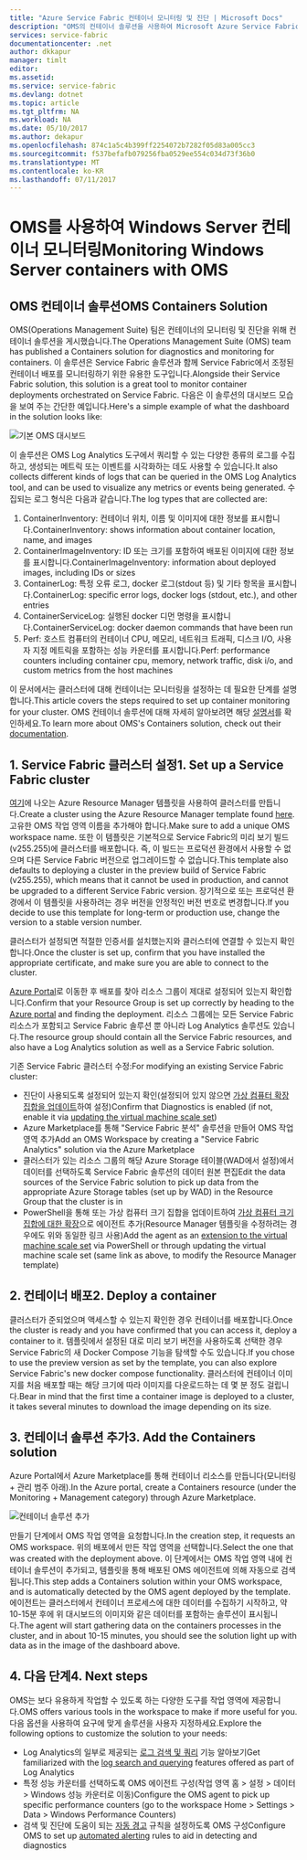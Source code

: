 ```yaml
---
title: "Azure Service Fabric 컨테이너 모니터링 및 진단 | Microsoft Docs"
description: "OMS의 컨테이너 솔루션을 사용하여 Microsoft Azure Service Fabric에서 조정되는 컨테이너를 모니터링하고 진단하는 방법을 알아봅니다."
services: service-fabric
documentationcenter: .net
author: dkkapur
manager: timlt
editor: 
ms.assetid: 
ms.service: service-fabric
ms.devlang: dotnet
ms.topic: article
ms.tgt_pltfrm: NA
ms.workload: NA
ms.date: 05/10/2017
ms.author: dekapur
ms.openlocfilehash: 874c1a5c4b399ff2254072b7282f05d83a005cc3
ms.sourcegitcommit: f537befafb079256fba0529ee554c034d73f36b0
ms.translationtype: MT
ms.contentlocale: ko-KR
ms.lasthandoff: 07/11/2017
---
```

# <a name="monitoring-windows-server-containers-with-oms"></a><span data-ttu-id="f7336-103">OMS를 사용하여 Windows Server 컨테이너 모니터링</span><span class="sxs-lookup"><span data-stu-id="f7336-103">Monitoring Windows Server containers with OMS</span></span>

## <a name="oms-containers-solution"></a><span data-ttu-id="f7336-104">OMS 컨테이너 솔루션</span><span class="sxs-lookup"><span data-stu-id="f7336-104">OMS Containers Solution</span></span>

<span data-ttu-id="f7336-105">OMS(Operations Management Suite) 팀은 컨테이너의 모니터링 및 진단을 위해 컨테이너 솔루션을 게시했습니다.</span><span class="sxs-lookup"><span data-stu-id="f7336-105">The Operations Management Suite (OMS) team has published a Containers solution for diagnostics and monitoring for containers.</span></span> <span data-ttu-id="f7336-106">이 솔루션은 Service Fabric 솔루션과 함께 Service Fabric에서 조정된 컨테이너 배포를 모니터링하기 위한 유용한 도구입니다.</span><span class="sxs-lookup"><span data-stu-id="f7336-106">Alongside their Service Fabric solution, this solution is a great tool to monitor container deployments orchestrated on Service Fabric.</span></span> <span data-ttu-id="f7336-107">다음은 이 솔루션의 대시보드 모습을 보여 주는 간단한 예입니다.</span><span class="sxs-lookup"><span data-stu-id="f7336-107">Here's a simple example of what the dashboard in the solution looks like:</span></span>

![기본 OMS 대시보드](./media/service-fabric-diagnostics-containers-windowsserver/oms-containers-dashboard.png)

<span data-ttu-id="f7336-109">이 솔루션은 OMS Log Analytics 도구에서 쿼리할 수 있는 다양한 종류의 로그를 수집하고, 생성되는 메트릭 또는 이벤트를 시각화하는 데도 사용할 수 있습니다.</span><span class="sxs-lookup"><span data-stu-id="f7336-109">It also collects different kinds of logs that can be queried in the OMS Log Analytics tool, and can be used to visualize any metrics or events being generated.</span></span> <span data-ttu-id="f7336-110">수집되는 로그 형식은 다음과 같습니다.</span><span class="sxs-lookup"><span data-stu-id="f7336-110">The log types that are collected are:</span></span>

1. <span data-ttu-id="f7336-111">ContainerInventory: 컨테이너 위치, 이름 및 이미지에 대한 정보를 표시합니다.</span><span class="sxs-lookup"><span data-stu-id="f7336-111">ContainerInventory: shows information about container location, name, and images</span></span>
2. <span data-ttu-id="f7336-112">ContainerImageInventory: ID 또는 크기를 포함하여 배포된 이미지에 대한 정보를 표시합니다.</span><span class="sxs-lookup"><span data-stu-id="f7336-112">ContainerImageInventory: information about deployed images, including IDs or sizes</span></span>
3. <span data-ttu-id="f7336-113">ContainerLog: 특정 오류 로그, docker 로그(stdout 등) 및 기타 항목을 표시합니다.</span><span class="sxs-lookup"><span data-stu-id="f7336-113">ContainerLog: specific error logs, docker logs (stdout, etc.), and other entries</span></span>
4. <span data-ttu-id="f7336-114">ContainerServiceLog: 실행된 docker 디먼 명령을 표시합니다.</span><span class="sxs-lookup"><span data-stu-id="f7336-114">ContainerServiceLog: docker daemon commands that have been run</span></span>
5. <span data-ttu-id="f7336-115">Perf: 호스트 컴퓨터의 컨테이너 CPU, 메모리, 네트워크 트래픽, 디스크 I/O, 사용자 지정 메트릭을 포함하는 성능 카운터를 표시합니다.</span><span class="sxs-lookup"><span data-stu-id="f7336-115">Perf: performance counters including container cpu, memory, network traffic, disk i/o, and custom metrics from the host machines</span></span>

<span data-ttu-id="f7336-116">이 문서에서는 클러스터에 대해 컨테이너는 모니터링을 설정하는 데 필요한 단계를 설명합니다.</span><span class="sxs-lookup"><span data-stu-id="f7336-116">This article covers the steps required to set up container monitoring for your cluster.</span></span> <span data-ttu-id="f7336-117">OMS 컨테이너 솔루션에 대해 자세히 알아보려면 해당 [설명서](../log-analytics/log-analytics-containers.md)를 확인하세요.</span><span class="sxs-lookup"><span data-stu-id="f7336-117">To learn more about OMS's Containers solution, check out their [documentation](../log-analytics/log-analytics-containers.md).</span></span>

## <a name="1-set-up-a-service-fabric-cluster"></a><span data-ttu-id="f7336-118">1. Service Fabric 클러스터 설정</span><span class="sxs-lookup"><span data-stu-id="f7336-118">1. Set up a Service Fabric cluster</span></span>

<span data-ttu-id="f7336-119">[여기](https://github.com/dkkapur/Service-Fabric/tree/master/ARM%20Templates/SF%20OMS%20Sample)에 나오는 Azure Resource Manager 템플릿을 사용하여 클러스터를 만듭니다.</span><span class="sxs-lookup"><span data-stu-id="f7336-119">Create a cluster using the Azure Resource Manager template found [here](https://github.com/dkkapur/Service-Fabric/tree/master/ARM%20Templates/SF%20OMS%20Sample).</span></span> <span data-ttu-id="f7336-120">고유한 OMS 작업 영역 이름을 추가해야 합니다.</span><span class="sxs-lookup"><span data-stu-id="f7336-120">Make sure to add a unique OMS workspace name.</span></span> <span data-ttu-id="f7336-121">또한 이 템플릿은 기본적으로 Service Fabric의 미리 보기 빌드(v255.255)에 클러스터를 배포합니다. 즉, 이 빌드는 프로덕션 환경에서 사용할 수 없으며 다른 Service Fabric 버전으로 업그레이드할 수 없습니다.</span><span class="sxs-lookup"><span data-stu-id="f7336-121">This template also defaults to deploying a cluster in the preview build of Service Fabric (v255.255), which means that it cannot be used in production, and cannot be upgraded to a different Service Fabric version.</span></span> <span data-ttu-id="f7336-122">장기적으로 또는 프로덕션 환경에서 이 템플릿을 사용하려는 경우 버전을 안정적인 버전 번호로 변경합니다.</span><span class="sxs-lookup"><span data-stu-id="f7336-122">If you decide to use this template for long-term or production use, change the version to a stable version number.</span></span>

<span data-ttu-id="f7336-123">클러스터가 설정되면 적절한 인증서를 설치했는지와 클러스터에 연결할 수 있는지 확인합니다.</span><span class="sxs-lookup"><span data-stu-id="f7336-123">Once the cluster is set up, confirm that you have installed the appropriate certificate, and make sure you are able to connect to the cluster.</span></span>

<span data-ttu-id="f7336-124">[Azure Portal](https://portal.azure.com/)로 이동한 후 배포를 찾아 리소스 그룹이 제대로 설정되어 있는지 확인합니다.</span><span class="sxs-lookup"><span data-stu-id="f7336-124">Confirm that your Resource Group is set up correctly by heading to the [Azure portal](https://portal.azure.com/) and finding the deployment.</span></span> <span data-ttu-id="f7336-125">리소스 그룹에는 모든 Service Fabric 리소스가 포함되고 Service Fabric 솔루션 뿐 아니라 Log Analytics 솔루션도 있습니다.</span><span class="sxs-lookup"><span data-stu-id="f7336-125">The resource group should contain all the Service Fabric resources, and also have a Log Analytics solution as well as a Service Fabric solution.</span></span>

<span data-ttu-id="f7336-126">기존 Service Fabric 클러스터 수정:</span><span class="sxs-lookup"><span data-stu-id="f7336-126">For modifying an existing Service Fabric cluster:</span></span>
* <span data-ttu-id="f7336-127">진단이 사용되도록 설정되어 있는지 확인(설정되어 있지 않으면 [가상 컴퓨터 확장 집합을 업데이트](/rest/api/virtualmachinescalesets/create-or-update-a-set)하여 설정)</span><span class="sxs-lookup"><span data-stu-id="f7336-127">Confirm that Diagnostics is enabled (if not, enable it via [updating the virtual machine scale set](/rest/api/virtualmachinescalesets/create-or-update-a-set))</span></span>
* <span data-ttu-id="f7336-128">Azure Marketplace를 통해 "Service Fabric 분석" 솔루션을 만들어 OMS 작업 영역 추가</span><span class="sxs-lookup"><span data-stu-id="f7336-128">Add an OMS Workspace by creating a "Service Fabric Analytics" solution via the Azure Marketplace</span></span>
* <span data-ttu-id="f7336-129">클러스터가 있는 리소스 그룹의 해당 Azure Storage 테이블(WAD에서 설정)에서 데이터를 선택하도록 Service Fabric 솔루션의 데이터 원본 편집</span><span class="sxs-lookup"><span data-stu-id="f7336-129">Edit the data sources of the Service Fabric solution to pick up data from the appropriate Azure Storage tables (set up by WAD) in the Resource Group that the cluster is in</span></span>
* <span data-ttu-id="f7336-130">PowerShell을 통해 또는 가상 컴퓨터 크기 집합을 업데이트하여 [가상 컴퓨터 크기 집합에 대한 확장](/powershell/module/azurerm.compute/add-azurermvmssextension)으로 에이전트 추가(Resource Manager 템플릿을 수정하려는 경우에도 위와 동일한 링크 사용)</span><span class="sxs-lookup"><span data-stu-id="f7336-130">Add the agent as an [extension to the virtual machine scale set](/powershell/module/azurerm.compute/add-azurermvmssextension) via PowerShell or through updating the virtual machine scale set (same link as above, to modify the Resource Manager template)</span></span>

## <a name="2-deploy-a-container"></a><span data-ttu-id="f7336-131">2. 컨테이너 배포</span><span class="sxs-lookup"><span data-stu-id="f7336-131">2. Deploy a container</span></span>

<span data-ttu-id="f7336-132">클러스터가 준되었으며 액세스할 수 있는지 확인한 경우 컨테이너를 배포합니다.</span><span class="sxs-lookup"><span data-stu-id="f7336-132">Once the cluster is ready and you have confirmed that you can access it, deploy a container to it.</span></span> <span data-ttu-id="f7336-133">템플릿에서 설정된 대로 미리 보기 버전을 사용하도록 선택한 경우 Service Fabric의 새 Docker Compose 기능을 탐색할 수도 있습니다.</span><span class="sxs-lookup"><span data-stu-id="f7336-133">If you chose to use the preview version as set by the template, you can also explore Service Fabric's new docker compose functionality.</span></span> <span data-ttu-id="f7336-134">클러스터에 컨테이너 이미지를 처음 배포할 때는 해당 크기에 따라 이미지를 다운로드하는 데 몇 분 정도 걸립니다.</span><span class="sxs-lookup"><span data-stu-id="f7336-134">Bear in mind that the first time a container image is deployed to a cluster, it takes several minutes to download the image depending on its size.</span></span>

## <a name="3-add-the-containers-solution"></a><span data-ttu-id="f7336-135">3. 컨테이너 솔루션 추가</span><span class="sxs-lookup"><span data-stu-id="f7336-135">3. Add the Containers solution</span></span>

<span data-ttu-id="f7336-136">Azure Portal에서 Azure Marketplace를 통해 컨테이너 리소스를 만듭니다(모니터링 + 관리 범주 아래).</span><span class="sxs-lookup"><span data-stu-id="f7336-136">In the Azure portal, create a Containers resource (under the Monitoring + Management category) through Azure Marketplace.</span></span> 

![컨테이너 솔루션 추가](./media/service-fabric-diagnostics-containers-windowsserver/containers-solution.png)

<span data-ttu-id="f7336-138">만들기 단계에서 OMS 작업 영역을 요청합니다.</span><span class="sxs-lookup"><span data-stu-id="f7336-138">In the creation step, it requests an OMS workspace.</span></span> <span data-ttu-id="f7336-139">위의 배포에서 만든 작업 영역을 선택합니다.</span><span class="sxs-lookup"><span data-stu-id="f7336-139">Select the one that was created with the deployment above.</span></span> <span data-ttu-id="f7336-140">이 단계에서는 OMS 작업 영역 내에 컨테이너 솔루션이 추가되고, 템플릿을 통해 배포된 OMS 에이전트에 의해 자동으로 검색됩니다.</span><span class="sxs-lookup"><span data-stu-id="f7336-140">This step adds a Containers solution within your OMS workspace, and is automatically detected by the OMS agent deployed by the template.</span></span> <span data-ttu-id="f7336-141">에이전트는 클러스터에서 컨테이너 프로세스에 대한 데이터를 수집하기 시작하고, 약 10-15분 후에 위 대시보드의 이미지와 같은 데이터를 포함하는 솔루션이 표시됩니다.</span><span class="sxs-lookup"><span data-stu-id="f7336-141">The agent will start gathering data on the containers processes in the cluster, and in about 10-15 minutes, you should see the solution light up with data as in the image of the dashboard above.</span></span>

## <a name="4-next-steps"></a><span data-ttu-id="f7336-142">4. 다음 단계</span><span class="sxs-lookup"><span data-stu-id="f7336-142">4. Next steps</span></span>

<span data-ttu-id="f7336-143">OMS는 보다 유용하게 작업할 수 있도록 하는 다양한 도구를 작업 영역에 제공합니다.</span><span class="sxs-lookup"><span data-stu-id="f7336-143">OMS offers various tools in the workspace to make if more useful for you.</span></span> <span data-ttu-id="f7336-144">다음 옵션을 사용하여 요구에 맞게 솔루션을 사용자 지정하세요.</span><span class="sxs-lookup"><span data-stu-id="f7336-144">Explore the following options to customize the solution to your needs:</span></span>
- <span data-ttu-id="f7336-145">Log Analytics의 일부로 제공되는 [로그 검색 및 쿼리](../log-analytics/log-analytics-log-searches.md) 기능 알아보기</span><span class="sxs-lookup"><span data-stu-id="f7336-145">Get familiarized with the [log search and querying](../log-analytics/log-analytics-log-searches.md) features offered as part of Log Analytics</span></span>
- <span data-ttu-id="f7336-146">특정 성능 카운터를 선택하도록 OMS 에이전트 구성(작업 영역 홈 > 설정 > 데이터 > Windows 성능 카운터로 이동)</span><span class="sxs-lookup"><span data-stu-id="f7336-146">Configure the OMS agent to pick up specific performance counters (go to the workspace Home > Settings > Data > Windows Performance Counters)</span></span>
- <span data-ttu-id="f7336-147">검색 및 진단에 도움이 되는 [자동 경고](../log-analytics/log-analytics-alerts.md) 규칙을 설정하도록 OMS 구성</span><span class="sxs-lookup"><span data-stu-id="f7336-147">Configure OMS to set up [automated alerting](../log-analytics/log-analytics-alerts.md) rules to aid in detecting and diagnostics</span></span>